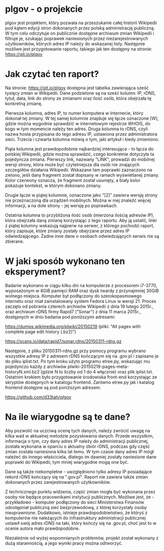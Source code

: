 plgov - o projekcie
===================

plgov jest projektem, który pozwala na przeszukanie całej historii Wikipedii
pod kątem edycji stron dokonanych przez polską administrację publiczną. W tym
celu odczytuje on publicznie dostępne archiwum zmian Wikipedii i filtruje je,
szukając poprawek naniesionych przez niezarejestrowanych użytkowników, których
adres IP należy do wskazanej listy. Następnie możliwe jest przygotowanie
raportu, takiego jak ten dostępny na stronie: https://git.io/plgov

Jak czytać ten raport?
======================

Na stronie: https://git.io/plgov dostępna jest tabelka zawierająca sześć
tysięcy zmian w Wikipedii. Dane podzielone są na sześć kolumn: IP, rDNS,
tytuł, data, link do strony ze zmianami oraz ilość osób, która obejrzała tę
konkretną zmianę.

Pierwsza kolumna, adres IP, to numer komputera w Internecie, który dokonał tej
zmiany. W tej samej kolumnie znajduje się łącze oznaczone [W], gdzie można
wygodnie sprawdzić w internetowym rejestrze WHOIS, do kogo w tym momencie
należy ten adres. Druga kolumna to rDNS, czyli nazwa hosta przypisana do tego
adresu IP, ustawiona przez administratora sieci. Trzecia i czwarta kolumna
mówią o tym, jaki artykuł i kiedy zmieniono.

Piąta kolumna jest prawdopodobnie najbardziej interesująca - to łącza do
polskiej Wikipedii, gdzie można sprawdzić, czego konkretnie dotyczyła ta
pojedyncza zmiana. Pierwszy link, nazwany "LINK", prowadzi do mobilnej wersji
strony, która może być czytelniejsza dla osób nie znających szczegółów
działania Wikipedii. Wskazane tam poprawki zaznaczono na zielono, jeśli dany
fragment został dopisany w ramach wyświetlanej zmiany. Kolor czerwony oznacza,
że fragment został usunięty, a biały kolor pokazuje kontekst, w którym
dokonano zmiany.

Drugie łącze w piątej kolumnie, oznaczone jako "[2]" zawiera wersję strony nie
przeznaczoną dla urządzeń mobilnych. Można w niej znaleźć więcej informacji,
a na dole strony - jej wersję po poprawkach.

Ostatnia kolumna to przybliżona ilość osób (mierzona ilością adresów IP), która
obejrzała daną zmianę korzystając z tego raportu. Aby ją ustalić, linki
z piątej kolumny wskazują najpierw na serwer, z którego pochodzi raport, który
zapisuje, które zmiany zostały obejrzane przez adres IP odwiedzającego. Żadne
inne dane o osobach odwiedzających serwis nie są zbierane.

W jaki sposób wykonano ten eksperyment?
=======================================

Badanie wykonano w ciągu kilku dni na komputerze z procesorem i7-3770,
wyposażonym w 8GiB pamięci RAM oraz dysk twardy z przynajmniej 30GiB wolnego
miejsca. Komputer był podłączony do szerokopasmowego internetu oraz miał
zainstalowany system Fedora Linux w wersji 21. Proces zaczęto od pobrania
czterech archiwów Wikipedii z dnia 19 lutego 2015r., oraz archiwum rDNS firmy
Rapid7 ("Sonar") z dnia 11 marca 2015r., dostępnych w dniu badania pod
poniższymi adresami:

https://dumps.wikimedia.org/plwiki/20150219
(pliki: "All pages with complete page edit history (.bz2)")

https://scans.io/data/rapid7/sonar.rdns/20150311-rdns.gz

Następnie, z pliku 20150311-rdns.gz przy pomocy programu wybrano wszystkie
adresy IP z adresem rDNS kończącym się na .gov.pl i zapisano je do pliku
iplist.txt. Po tym kroku użyto programu etree.py, wskazując mu pojedynczo
każdy z archiwów plwiki-20150219-pages-meta-historyN.xml.bz2 (gdzie N to
liczby od 1 do 4 włącznie) oraz plik iplist.txt. Ostatnim krokiem było
przygotowanie środowiska front-end korzystając ze skryptów dostępnych w
katalogu frontend. Zarówno etree.py jak i katalog frontend dostępne są pod
poniższym adresem:

https://github.com/d33tah/plgov

Na ile wiarygodne są te dane?
=============================

Aby pozwolić na uczciwą ocenę tych danych, należy zwrócić uwagę na kilka wad
w aktualnej metodzie pozyskiwania danych. Przede wszystkim, informacja o tym,
czy dany adres IP należy do administracji publicznej, została wykonana w oparciu
o aktualny zbiór rDNS, podczas gdy część zmian została naniesiona kilka lat
temu. W tym czasie dany adres IP mógł należeć do innego właściciela, dlatego
im dawniej zostały naniesione dane poprawki do Wikipedii, tym mniej wiarygodne
mogą one być.

Dane są także niekompletne - uwzględniono tylko adresy IP posiadające rekord
rDNS kończący się na ".gov.pl". Raport nie zawiera także zmian dokonanych
przez zarejestrowanych użytkowników.

Z technicznego punktu widzenia, część zmian mogła być wykonana przez osoby nie
będące pracownikami instytucji publicznych. Możliwe jest, że - przykładowo -
komputer podłączony do sieci Ministerstwa Finansów udostępniał publiczną sieć
bezprzewodową, z której korzystały osoby nieuprawnione. Dodatkowo, istnieje
prawdopodobieństwo, że któryś z komputerów nie należących do infrastruktury
administracji publicznej ustawił swój adres rDNS na taki, który kończy się na
.gov.pl, choć jest to w ocenie autora mało prawdopodobne.

Niezależnie od wyżej wspomnianych problemów, projekt został wykonany z dużą
starannością, a jego wyniki pracy można odtworzyć.

